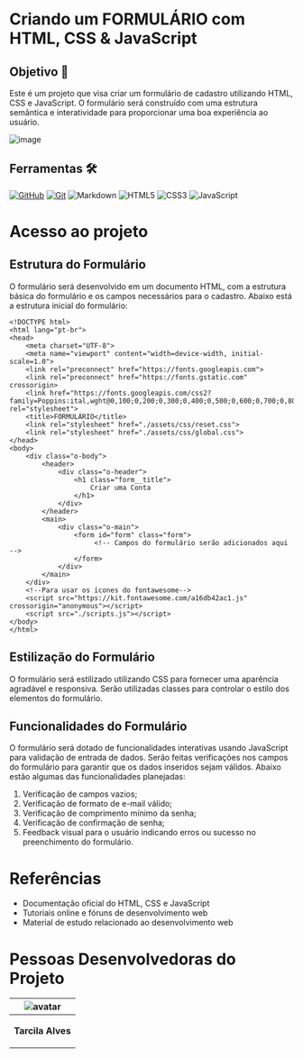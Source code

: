 <h1> Criando um FORMULÁRIO com HTML, CSS & JavaScript  </h1>

## Objetivo 🎯

Este é um projeto que visa criar um formulário de cadastro utilizando HTML, CSS e JavaScript. O formulário será construído com uma estrutura semântica e interatividade para proporcionar uma boa experiência ao usuário.

![image](https://github.com/Tarcilalves/JavaScript-FormCadastro/assets/107896645/3e8a67d4-7aa6-4301-bac2-9befbd134692)


## Ferramentas 🛠️
[![GitHub](https://img.shields.io/badge/GitHub-000?style=for-the-badge&logo=github&logoColor=30A3DC)](https://docs.github.com/)
[![Git](https://img.shields.io/badge/Git-000?style=for-the-badge&logo=git&logoColor=E94D5F)](https://git-scm.com/doc) 
![Markdown](https://img.shields.io/badge/Markdown-000?style=for-the-badge&logo=markdown)
![HTML5](https://img.shields.io/badge/HTML5-E34F26?style=for-the-badge&logo=html5&logoColor=white)
![CSS3](https://img.shields.io/badge/CSS3-1572B6?style=for-the-badge&logo=css3&logoColor=white)
![JavaScript](https://img.shields.io/badge/JavaScript-F7DF1E?style=for-the-badge&logo=javascript&logoColor=black)

# Acesso ao projeto


<h2> Estrutura do Formulário </h2>
O formulário será desenvolvido em um documento HTML, com a estrutura básica do formulário e os campos necessários para o cadastro. Abaixo está a estrutura inicial do formulário:

```
<!DOCTYPE html>
<html lang="pt-br">
<head>
    <meta charset="UTF-8">
    <meta name="viewport" content="width=device-width, initial-scale=1.0">
    <link rel="preconnect" href="https://fonts.googleapis.com">
    <link rel="preconnect" href="https://fonts.gstatic.com" crossorigin>
    <link href="https://fonts.googleapis.com/css2?family=Poppins:ital,wght@0,100;0,200;0,300;0,400;0,500;0,600;0,700;0,800;0,900;1,100;1,200;1,300;1,400;1,500;1,600;1,700;1,800;1,900&display=swap" rel="stylesheet">
    <title>FORMULÁRIO</title>
    <link rel="stylesheet" href="./assets/css/reset.css">
    <link rel="stylesheet" href="./assets/css/global.css">
</head>
<body>
    <div class="o-body">
        <header>
            <div class="o-header"> 
                <h1 class="form__title">
                    Criar uma Conta
                </h1>  
            </div>
        </header>
        <main>
            <div class="o-main">
                <form id="form" class="form">
                     <!-- Campos do formulário serão adicionados aqui -->
                </form>
            </div>
        </main>
    </div>
    <!--Para usar os ícones do fontawesome-->
    <script src="https://kit.fontawesome.com/a16db42ac1.js" crossorigin="anonymous"></script>
    <script src="./scripts.js"></script>
</body>
</html>
```

<h2> Estilização do Formulário </h2>

O formulário será estilizado utilizando CSS para fornecer uma aparência agradável e responsiva. Serão utilizadas classes para controlar o estilo dos elementos do formulário. 

<h2> Funcionalidades do Formulário </h2>

O formulário será dotado de funcionalidades interativas usando JavaScript para validação de entrada de dados. Serão feitas verificações nos campos do formulário para garantir que os dados inseridos sejam válidos. Abaixo estão algumas das funcionalidades planejadas:

1. Verificação de campos vazios;
2. Verificação de formato de e-mail válido;
3. Verificação de comprimento mínimo da senha;
4. Verificação de confirmação de senha;
5. Feedback visual para o usuário indicando erros ou sucesso no preenchimento do formulário.


# Referências
 - Documentação oficial do HTML, CSS e JavaScript
 - Tutoriais online e fóruns de desenvolvimento web
 - Material de estudo relacionado ao desenvolvimento web

# Pessoas Desenvolvedoras do Projeto

| ![avatar](https://user-images.githubusercontent.com/107896645/235791608-5f4b93d5-017c-402f-bef2-c262fa1b1f0c.png)  |
| ------------- |
| <p align="center"> **Tarcila Alves** </p> | 
